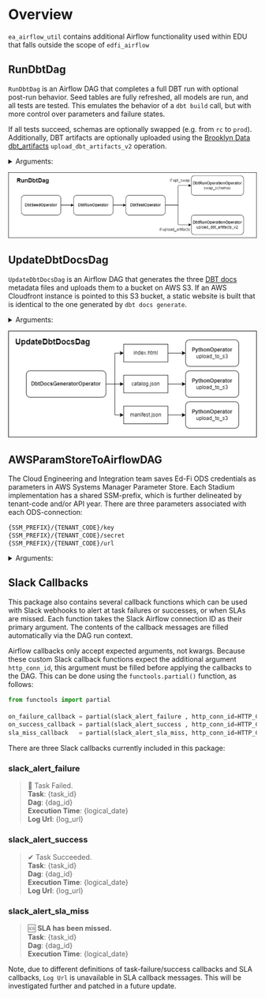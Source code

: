 # Overview
`ea_airflow_util` contains additional Airflow functionality used within EDU that falls outside the scope of `edfi_airflow`


## RunDbtDag
`RunDbtDag` is an Airflow DAG that completes a full DBT run with optional post-run behavior.
Seed tables are fully refreshed, all models are run, and all tests are tested.
This emulates the behavior of a `dbt build` call, but with more control over parameters and failure states.

If all tests succeed, schemas are optionally swapped (e.g. from `rc` to `prod`).
Additionally, DBT artifacts are optionally uploaded using the [Brooklyn Data dbt_artifacts](https://github.com/brooklyn-data/dbt_artifacts) `upload_dbt_artifacts_v2` operation.

<details>
<summary>Arguments:</summary>

-----

| Argument              | Description                                                                                            |
|-----------------------|--------------------------------------------------------------------------------------------------------|
| environment           | environment name for the DAG label                                                                     |
| dbt_repo_path         | path to the project `/dbt` folder                                                                      |
| dbt_target_name       | name of the DBT target to select                                                                       |
| dbt_bin_path          | path to the environment `/dbt` folder                                                                  |
| full_refresh          | boolean flag for whether to apply the `--full-refresh` flag to incremental models (default `False`)    |
| full_refresh_schedule | Cron schedule for when to automatically kick off a full refresh run                                    |
| opt_dest_schema       | optional destination schema to swap target schema with if `opt_swap=True`                              |
| opt_swap              | boolean flag for whether to swap target schema with `opt_dest_schema` after each run (default `False`) |
| upload_artifacts      | boolean flag for whether to upload DBT artifacts at the end of the run (default `False`)               |
| slack_conn_id         | Slack webhook Airflow connection ID for sending run errors to a Slack channel                          |

Additional DAG arguments (e.g. `default_args`) can be passed as kwargs.

-----

</details>

![RunDbtDag](./images/RunDbtDag.png)



## UpdateDbtDocsDag
`UpdateDbtDocsDag` is an Airflow DAG that generates the three [DBT docs](https://docs.getdbt.com/reference/commands/cmd-docs) metadata files and uploads them to a bucket on AWS S3.
If an AWS Cloudfront instance is pointed to this S3 bucket, a static website is built that is identical to the one generated by `dbt docs generate`.

<details>
<summary>Arguments:</summary>

-----

| Argument            | Description                                                                                       |
|---------------------|---------------------------------------------------------------------------------------------------|
| dbt_repo_path       | path to the project `/dbt` folder                                                                 |
| dbt_target_name     | name of the DBT target to select                                                                  |
| dbt_bin_path        | path to the environment `/dbt` folder                                                             |
| dbt_docs_s3_conn_id | S3 Airflow connection ID where S3 bucket to upload DBT documentations files is defined in `schema` |

Additional DAG arguments (e.g. `default_args`) can be passed as kwargs.

-----

</details>

![UpdateDbtDocsDag](./images/UpdateDbtDocsDag.png)



## AWSParamStoreToAirflowDAG
The Cloud Engineering and Integration team saves Ed-Fi ODS credentials as parameters in AWS Systems Manager Parameter Store.
Each Stadium implementation has a shared SSM-prefix, which is further delineated by tenant-code and/or API year.
There are three parameters associated with each ODS-connection:
```text
{SSM_PREFIX}/{TENANT_CODE}/key
{SSM_PREFIX}/{TENANT_CODE}/secret
{SSM_PREFIX}/{TENANT_CODE}/url
```

<details>
<summary>Arguments:</summary>

-----

| Argument            | Description                                                                                                     |
|---------------------|-----------------------------------------------------------------------------------------------------------------|
| region_name         | AWS region where parameters are stored                                                                          |
| connection_mapping  | Optional one-to-one mapping between Parameter Store prefixes and ODS credentials                                |
| prefix_year_mapping | Optional mapping between a shared SSM-prefix and a given Ed-Fi year for dynamic connections                     |
| tenant_mapping      | Optional mapping between tenant-code name in Parameter Store and its identity in Stadium in dynamic connections |
| join_numbers        | Optional boolean flag to strip underscores between district and number in dynamic connections (default `True`)  |

Additional DAG arguments (e.g. `default_args`) can be passed as kwargs.

There are three types of mappings that can be defined in the Parameter Store DAG.
Arguments `connection_mapping` and `prefix_year_mapping` are mutually-exclusive.
Argument `tenant_mapping` is optional, and is only applied if `prefix_year_mapping` is defined.

In Stadium implementations with fewer tenants, it is suggested to manually map the `{SSM_PREFIX}/{TENANT_CODE}` strings to their Ed-Fi connection name in Airflow using `connection_mapping`.
For example:
```python
connection_mapping = {
    '/startingblocks/api/2122/sc-state': 'edfi_scde_2022',
    '/startingblocks/api/2223/sc-state': 'edfi_scde_2023',
    '/startingblocks/api/sc/state-2324': 'edfi_scde_2024',
}
```

In Stadium implementations with many tenants, an explicit one-to-one mapping between prefixes and connections may be untenable.
In cases like these, the `prefix_year_mapping` argument maps shared SSM-prefixes to API years and dynamically builds Airflow credentials.
For example:
```python
prefix_year_mapping = {
    '/startingblocks/api/districts-2122': 2022,
    '/startingblocks/api/sc/districts-2223': 2023,
}
```

Connection pieces between the prefixes and `url`, `key`, and `secret` are assumed to be tenant-codes, and connections are built dynamically.
Some standardization is always applied to inferred tenant-codes: spaces and dashes are converted to underscores.

However, in the case that the dynamically-inferred tenant-code does not match its identity in Stadium, the `tenant_mapping` can be used to force a match.
For example:
```python
tenant_mapping = {
    'fortmill': 'fort_mill',
    'york-4'  : 'fort_mill',
}
```

Using the example `prefix_year_mapping` and `tenant_mapping` defined above on the following Parameter Store keys will create a single Airflow connection: `edfi_fort_mill_2023`.
```text
/startingblocks/api/sc/districts-2223/fortmill/url
/startingblocks/api/sc/districts-2223/fortmill/key
/startingblocks/api/sc/districts-2223/fortmill/secret
```

Finally, there is an optional boolean argument `join_numbers` that is turned on by default.
When true, dynamically-inferred tenant-codes are standardized further to remove underscores between district name and code.
For example, `york_1` becomes `york1`.

-----

</details>



## Slack Callbacks
This package also contains several callback functions which can be used with Slack webhooks to alert at task failures or successes, or when SLAs are missed.
Each function takes the Slack Airflow connection ID as their primary argument.
The contents of the callback messages are filled automatically via the DAG run context.

Airflow callbacks only accept expected arguments, not kwargs.
Because these custom Slack callback functions expect the additional argument `http_conn_id`, this argument must be filled before applying the callbacks to the DAG.
This can be done using the `functools.partial()` function, as follows:
```python
from functools import partial

on_failure_callback = partial(slack_alert_failure , http_conn_id=HTTP_CONN_ID)
on_success_callback = partial(slack_alert_success , http_conn_id=HTTP_CONN_ID)
sla_miss_callback   = partial(slack_alert_sla_miss, http_conn_id=HTTP_CONN_ID)
```

There are three Slack callbacks currently included in this package:

### slack_alert_failure
>🔴 Task Failed.  
**Task**: {task_id}  
**Dag**: {dag_id}  
**Execution Time**: {logical_date}  
**Log Url**: {log_url}  

### slack_alert_success
>✔ Task Succeeded.  
**Task**: {task_id}  
**Dag**: {dag_id}  
**Execution Time**: {logical_date}  
**Log Url**: {log_url}  

### slack_alert_sla_miss
>🆘 **SLA has been missed.**  
**Task**: {task_id}  
**Dag**: {dag_id}  
**Execution Time**: {logical_date}  

Note, due to different definitions of task-failure/success callbacks and SLA callbacks, `Log Url` is unavailable in SLA callback messages.
This will be investigated further and patched in a future update.
